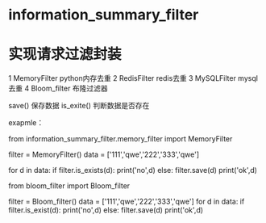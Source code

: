 # information_summary_filter

# 实现请求过滤封装
1 MemoryFilter python内存去重
2 RedisFilter  redis去重
3 MySQLFilter  mysql去重
4 Bloom_filter 布隆过滤器

save() 保存数据 
is_exite() 判断数据是否存在


exapmle：

from information_summary_filter.memory_filter import MemoryFilter

filter = MemoryFilter()
data = ['111','qwe','222','333','qwe']

for d in data:
    if filter.is_exists(d):
        print('no',d)
    else:
        filter.save(d)
        print('ok',d)

from bloom_filter import Bloom_filter

filter = Bloom_filter()
data = ['111','qwe','222','333','qwe']
for d in data:
    if filter.is_exist(d):
        print('no',d)
    else:
        filter.save(d)
        print('ok',d)
